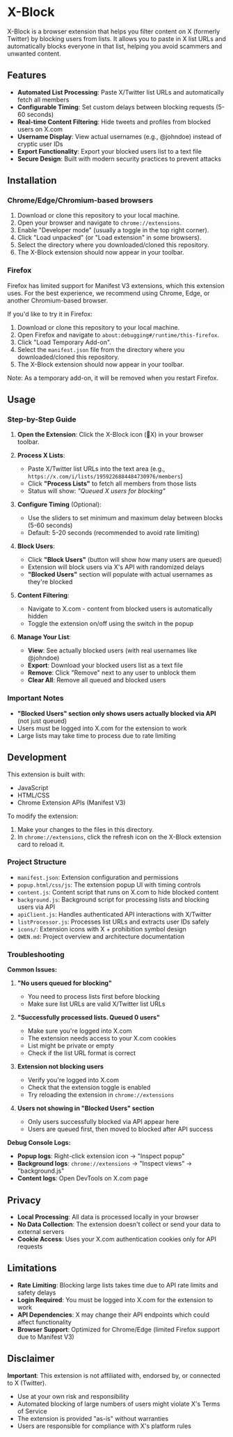 # X-Block

X-Block is a browser extension that helps you filter content on X (formerly Twitter) by blocking users from lists. It allows you to paste in X list URLs and automatically blocks everyone in that list, helping you avoid scammers and unwanted content.

## Features

- **Automated List Processing**: Paste X/Twitter list URLs and automatically fetch all members
- **Configurable Timing**: Set custom delays between blocking requests (5-60 seconds)
- **Real-time Content Filtering**: Hide tweets and profiles from blocked users on X.com
- **Username Display**: View actual usernames (e.g., @johndoe) instead of cryptic user IDs
- **Export Functionality**: Export your blocked users list to a text file
- **Secure Design**: Built with modern security practices to prevent attacks

## Installation

### Chrome/Edge/Chromium-based browsers

1. Download or clone this repository to your local machine.
2. Open your browser and navigate to `chrome://extensions`.
3. Enable "Developer mode" (usually a toggle in the top right corner).
4. Click "Load unpacked" (or "Load extension" in some browsers).
5. Select the directory where you downloaded/cloned this repository.
6. The X-Block extension should now appear in your toolbar.

### Firefox

Firefox has limited support for Manifest V3 extensions, which this extension uses. For the best experience, we recommend using Chrome, Edge, or another Chromium-based browser.

If you'd like to try it in Firefox:

1. Download or clone this repository to your local machine.
2. Open Firefox and navigate to `about:debugging#/runtime/this-firefox`.
3. Click "Load Temporary Add-on".
4. Select the `manifest.json` file from the directory where you downloaded/cloned this repository.
5. The X-Block extension should now appear in your toolbar.

Note: As a temporary add-on, it will be removed when you restart Firefox.

## Usage

### Step-by-Step Guide

1. **Open the Extension**: Click the X-Block icon (🚫X) in your browser toolbar.

2. **Process X Lists**:
   - Paste X/Twitter list URLs into the text area (e.g., `https://x.com/i/lists/1959226884484730976/members`)
   - Click **"Process Lists"** to fetch all members from those lists
   - Status will show: *"Queued X users for blocking"*

3. **Configure Timing** (Optional):
   - Use the sliders to set minimum and maximum delay between blocks (5-60 seconds)
   - Default: 5-20 seconds (recommended to avoid rate limiting)

4. **Block Users**:
   - Click **"Block Users"** (button will show how many users are queued)
   - Extension will block users via X's API with randomized delays
   - **"Blocked Users"** section will populate with actual usernames as they're blocked

5. **Content Filtering**:
   - Navigate to X.com - content from blocked users is automatically hidden
   - Toggle the extension on/off using the switch in the popup

6. **Manage Your List**:
   - **View**: See actually blocked users (with real usernames like @johndoe)
   - **Export**: Download your blocked users list as a text file
   - **Remove**: Click "Remove" next to any user to unblock them
   - **Clear All**: Remove all queued and blocked users

### Important Notes

- **"Blocked Users" section only shows users actually blocked via API** (not just queued)
- Users must be logged into X.com for the extension to work
- Large lists may take time to process due to rate limiting

## Development

This extension is built with:
- JavaScript
- HTML/CSS
- Chrome Extension APIs (Manifest V3)

To modify the extension:
1. Make your changes to the files in this directory.
2. In `chrome://extensions`, click the refresh icon on the X-Block extension card to reload it.

### Project Structure

- `manifest.json`: Extension configuration and permissions
- `popup.html/css/js`: The extension popup UI with timing controls
- `content.js`: Content script that runs on X.com to hide blocked content
- `background.js`: Background script for processing lists and blocking users via API
- `apiClient.js`: Handles authenticated API interactions with X/Twitter
- `listProcessor.js`: Processes list URLs and extracts user IDs safely
- `icons/`: Extension icons with X + prohibition symbol design
- `QWEN.md`: Project overview and architecture documentation

### Troubleshooting

**Common Issues:**

1. **"No users queued for blocking"**
   - You need to process lists first before blocking
   - Make sure list URLs are valid X/Twitter list URLs

2. **"Successfully processed lists. Queued 0 users"**
   - Make sure you're logged into X.com
   - The extension needs access to your X.com cookies
   - List might be private or empty
   - Check if the list URL format is correct

3. **Extension not blocking users**
   - Verify you're logged into X.com
   - Check that the extension toggle is enabled
   - Try reloading the extension in `chrome://extensions`

4. **Users not showing in "Blocked Users" section**
   - Only users successfully blocked via API appear here
   - Users are queued first, then moved to blocked after API success

**Debug Console Logs:**
- **Popup logs**: Right-click extension icon → "Inspect popup"
- **Background logs**: `chrome://extensions` → "Inspect views" → "background.js"
- **Content logs**: Open DevTools on X.com page

## Privacy

- **Local Processing**: All data is processed locally in your browser
- **No Data Collection**: The extension doesn't collect or send your data to external servers
- **Cookie Access**: Uses your X.com authentication cookies only for API requests

## Limitations

- **Rate Limiting**: Blocking large lists takes time due to API rate limits and safety delays
- **Login Required**: You must be logged into X.com for the extension to work
- **API Dependencies**: X may change their API endpoints which could affect functionality
- **Browser Support**: Optimized for Chrome/Edge (limited Firefox support due to Manifest V3)

## Disclaimer

**Important**: This extension is not affiliated with, endorsed by, or connected to X (Twitter). 

- Use at your own risk and responsibility
- Automated blocking of large numbers of users might violate X's Terms of Service
- The extension is provided "as-is" without warranties
- Users are responsible for compliance with X's platform rules